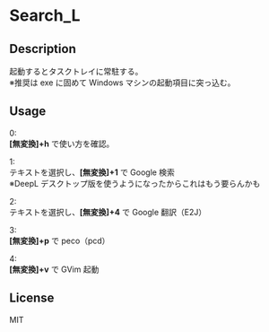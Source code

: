 # Search_L 

## Description  
起動するとタスクトレイに常駐する。  
※推奨は exe に固めて Windows マシンの起動項目に突っ込む。  

## Usage  
0:  
**[無変換]+h** で使い方を確認。  

1:  
テキストを選択し、**[無変換]+1** で Google 検索  
※DeepL デスクトップ版を使うようになったからこれはもう要らんかも  

2:  
テキストを選択し、**[無変換]+4** で Google 翻訳（E2J）  

3:  
**[無変換]+p** で peco（pcd）  

4:  
**[無変換]+v** で GVim 起動  


## License
MIT

